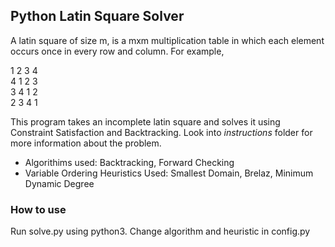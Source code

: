 ## Python Latin Square Solver

A latin square of size m, is a mxm multiplication table in which each element occurs once in every row and column. For example,

1        2       3       4  
4        1       2       3  
3        4       1       2  
2        3       4       1  


This program takes an incomplete latin square and solves it using Constraint Satisfaction and Backtracking. Look into *instructions* folder for more information about the problem. 

* Algorithims used: Backtracking, Forward Checking 
* Variable Ordering Heuristics Used: Smallest Domain, Brelaz, Minimum Dynamic Degree

### How to use

Run solve.py using python3. Change algorithm and heuristic in config.py 
